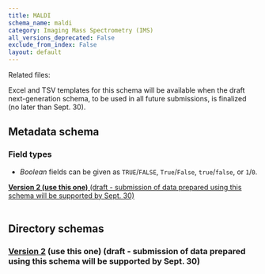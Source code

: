 ```yaml
---
title: MALDI
schema_name: maldi
category: Imaging Mass Spectrometry (IMS)
all_versions_deprecated: False
exclude_from_index: False
layout: default
---
```


Related files:

Excel and TSV templates for this schema will be available when the draft next-generation schema, to be used in all future submissions, is finalized (no later than Sept. 30).



## Metadata schema

### Field types
- *Boolean* fields can be given as `TRUE`/`FALSE`, `True`/`False`, `true`/`false`, or `1`/`0`.  


<summary><a href="https://docs.google.com/spreadsheets/d/1X9o6Ged_aHhItKVrH3THNM0Zpz8LGj-jCprLdVIAkNo"><b>Version 2 (use this one)</b> (draft - submission of data prepared using this schema will be supported by Sept. 30)</a></summary>



<br>

## Directory schemas
### [Version 2](https://docs.google.com/spreadsheets/d/1I2aXIpOQHBjeLbKsVn0qJTOH7vtByeQ9t_1EnlTAPL4) (use this one) (draft - submission of data prepared using this schema will be supported by Sept. 30)

